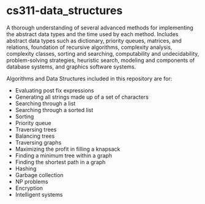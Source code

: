 # cs311-data_structures

A thorough understanding of several advanced methods for implementing the abstract data types and the time used by each method. Includes abstract data types such as dictionary, priority queues, matrices, and relations, foundation of recursive algorithms, complexity analysis, complexity classes, sorting and searching, computability and undecidability, problem-solving strategies, heuristic search, modeling and components of database systems, and graphics software systems. 

Algorithms and Data Structures included in this repository are for:
*	Evaluating post fix expressions 
*	Generating all strings made up of a set of characters
*	Searching through a list
*	Searching through a sorted list
*	Sorting
*	Priority queue
*	Traversing trees
*	Balancing trees
*	Traversing graphs
*	Maximizing the profit in filling a knapsack
*	Finding a minimum tree within a graph
*	Finding the shortest path in a graph
*	Hashing
*	Garbage collection
*	NP problems
*	Encryption
*	Intelligent systems
